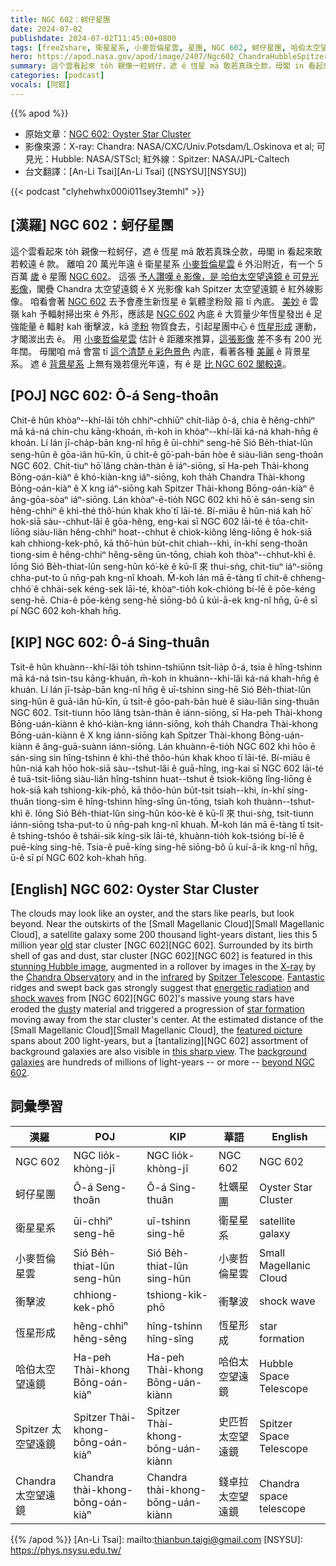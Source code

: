 ```yaml
---
title: NGC 602：蚵仔星團
date: 2024-07-02
publishdate: 2024-07-02T11:45:00+0800
tags: [free2share, 衛星星系, 小麥哲倫星雲, 星團, NGC 602, 蚵仔星團, 哈伯太空望遠鏡, Spitzer 太空望遠鏡, Chandra 太空望遠鏡]
hero: https://apod.nasa.gov/apod/image/2407/Ngc602_ChandraHubbleSpitzer_960.jpg
summary: 這个雲看起來 to̍h 親像一粒蚵仔，遮 ê 恆星 mā 敢若真珠仝款，毋閣 in 看起來敢若較遠 ê 款。
categories: [podcast]
vocals: [阿錕]
---
```


{{% apod %}}

- 原始文章：[NGC 602: Oyster Star Cluster](https://apod.nasa.gov/apod/ap240702.html)
- 影像來源：X-ray: Chandra: NASA/CXC/Univ.Potsdam/L.Oskinova et al; 可見光：Hubble: NASA/STScI; 紅外線：Spitzer: NASA/JPL-Caltech
- 台文翻譯：[An-Li Tsai][An-Li Tsai] ([NSYSU][NSYSU])

{{< podcast "clyhehwhx000i011sey3temhl" >}}

## [漢羅] NGC 602：蚵仔星團
這个雲看起來 to̍h 親像一粒蚵仔，遮 ê 恆星 mā 敢若真珠仝款，毋閣 in 看起來敢若較遠 ê 款。
離咱 20 萬光年遠 ê 衛星星系 [小麥哲倫星雲][Small Magellanic Cloud 1] ê 外沿附近，有一个 5 百萬 [歲][old] ê 星團 [NGC 602][NGC 602 a]。
這張 [予人讚嘆 ê 影像，是 哈伯太空望遠鏡 ê 可見光影像][stunning Hubble image]，閣疊 Chandra 太空望遠鏡 ê X 光影像 kah Spitzer 太空望遠鏡 ê 紅外線影像。
咱看會著 [NGC 602][NGC 602 b] 去予會產生新恆星 ê 氣體塗粉殼 箍 tī 內底。
[美妙][Fantastic] ê 雲嶺 kah 予輻射掃出來 ê 外形，應該是 [NGC 602][NGC 602 c] 內底 ê 大質量少年恆星發出 ê 足強能量 ê 輻射 kah 衝擊波，kā [塗粉][dust] 物質食去，引起星團中心 ê [恆星形成][star formation] 運動，才閣湠出去 ê。
用 [小麥哲倫星雲][Small Magellanic Cloud 2] 估計 ê 距離來推算，[這張影像][featured picture] 差不多有 200 光年闊。
毋閣咱 mā 會當 tī [這个清楚 ê 彩色景色][this sharp view] 內底，看著各種 [美麗][tantalizing] ê 背景星系。
遮 ê [背景星系][background galaxies] 上無有幾若億光年遠，有 ê 是 [比 NGC 602 閣較遠][beyond NGC 602]。

## [POJ] NGC 602: Ô-á Seng-thoân
Chit-ê hûn khòaⁿ--khí-lâi to̍h chhiⁿ-chhiūⁿ chi̍t-lia̍p ô-á, chia ê hêng-chhiⁿ mā ká-ná chin-chu kāng-khoán, m̄-koh in khòaⁿ--khí-lâi ká-ná khah-hn̄g ê khoán.
Lí lán jī-cha̍p-bān kng-nî hn̄g ê ūi-chhiⁿ seng-hē Sió Be̍h-thiat-lûn seng-hûn ê gōa-iân hū-kīn, ū chi̍t-ê gō͘-pah-bān hòe ê siàu-liân seng-thoân NGC 602.
Chit-tiuⁿ hō͘ lâng chàn-thàn ê iáⁿ-siōng, sī Ha-peh Thài-khong Bōng-oán-kiàⁿ ê khó-kiàn-kng iáⁿ-siōng, koh tha̍h Chandra Thài-khong Bōng-oán-kiàⁿ ê X kng iáⁿ-siōng kah Spitzer Thài-khong Bōng-oán-kiàⁿ ê âng-gōa-sòaⁿ iáⁿ-siōng.
Lán khòaⁿ-ē-tio̍h NGC 602 khì hō͘ ē sán-seng sin hêng-chhiⁿ ê khì-thé thô͘-hún khak kho͘ tī lāi-té.
Bí-miāu ê hûn-niá kah hō͘ hok-siā sàu--chhut-lâi ê gōa-hêng, eng-kai sī NGC 602 lāi-té ê tōa-chit-liōng siàu-liân hêng-chhiⁿ hoat--chhut ê chiok-kiông lêng-liōng ê hok-siā kah chhiong-kek-phō, kā thô͘-hún bu̍t-chit chiah--khì, ín-khí seng-thoân tiong-sim ê hêng-chhiⁿ hêng-sêng ūn-tōng, chiah koh thòaⁿ--chhut-khì ê.
Iōng Sió Be̍h-thiat-lûn seng-hûn kó͘-kè ê kū-lî 來 thui-sǹg, chit-tiuⁿ iáⁿ-siōng chha-put-to ū nn̄g-pah kng-nî khoah.
M̄-koh lán mā ē-tàng tī chit-ê chheng-chhó͘ ê chhái-sek kéng-sek lāi-té, khòaⁿ-tio̍h kok-chióng bí-lē ê pōe-kéng seng-hē.
Chia-ê pōe-kéng seng-hē siōng-bô ū kúi-ā-ek kng-nî hn̄g, ū-ê sī pí NGC 602 koh-khah hn̄g.

## [KIP] NGC 602: Ô-á Sing-thuân
Tsit-ê hûn khuànn--khí-lâi to̍h tshinn-tshiūnn tsi̍t-lia̍p ô-á, tsia ê hîng-tshinn mā ká-ná tsin-tsu kāng-khuán, m̄-koh in khuànn--khí-lâi ká-ná khah-hn̄g ê khuán.
Lí lán jī-tsa̍p-bān kng-nî hn̄g ê uī-tshinn sing-hē Sió Be̍h-thiat-lûn sing-hûn ê guā-iân hū-kīn, ū tsi̍t-ê gōo-pah-bān huè ê siàu-liân sing-thuân NGC 602.
Tsit-tiunn hōo lâng tsàn-thàn ê iánn-siōng, sī Ha-peh Thài-khong Bōng-uán-kiànn ê khó-kiàn-kng iánn-siōng, koh tha̍h Chandra Thài-khong Bōng-uán-kiànn ê X kng iánn-siōng kah Spitzer Thài-khong Bōng-uán-kiànn ê âng-guā-suànn iánn-siōng.
Lán khuànn-ē-tio̍h NGC 602 khì hōo ē sán-sing sin hîng-tshinn ê khì-thé thôo-hún khak khoo tī lāi-té.
Bí-miāu ê hûn-niá kah hōo hok-siā sàu--tshut-lâi ê guā-hîng, ing-kai sī NGC 602 lāi-té ê tuā-tsit-liōng siàu-liân hîng-tshinn huat--tshut ê tsiok-kiông lîng-liōng ê hok-siā kah tshiong-kik-phō, kā thôo-hún bu̍t-tsit tsiah--khì, ín-khí sing-thuân tiong-sim ê hîng-tshinn hîng-sîng ūn-tōng, tsiah koh thuànn--tshut-khì ê.
Iōng Sió Be̍h-thiat-lûn sing-hûn kóo-kè ê kū-lî 來 thui-sǹg, tsit-tiunn iánn-siōng tsha-put-to ū nn̄g-pah kng-nî khuah.
M̄-koh lán mā ē-tàng tī tsit-ê tshing-tshóo ê tshái-sik kíng-sik lāi-té, khuànn-tio̍h kok-tsióng bí-lē ê puē-kíng sing-hē.
Tsia-ê puē-kíng sing-hē siōng-bô ū kuí-ā-ik kng-nî hn̄g, ū-ê sī pí NGC 602 koh-khah hn̄g.

## [English] NGC 602: Oyster Star Cluster
The clouds may look like an oyster, and the stars like pearls, but look beyond.
Near the outskirts of the [Small Magellanic Cloud][Small Magellanic Cloud], a satellite galaxy some 200 thousand light-years distant, lies this 5 million year [old][old] star cluster [NGC 602][NGC 602].
Surrounded by its birth shell of gas and dust, star cluster [NGC 602][NGC 602] is featured in this [stunning Hubble image][stunning Hubble image], augmented in a rollover by images in the [X-ray][X-ray] by the [Chandra Observatory][Chandra Observatory] and in the [infrared][infrared] by [Spitzer Telescope][Spitzer Telescope].
[Fantastic][Fantastic] ridges and swept back gas strongly suggest that [energetic radiation][energetic radiation] and [shock waves][shock waves] from [NGC 602][NGC 602]'s massive young stars have eroded the [dust][dust]y material and triggered a progression of [star formation][star formation] moving away from the star cluster's center.
At the estimated distance of the [Small Magellanic Cloud][Small Magellanic Cloud], the [featured picture][featured picture] spans about 200 light-years, but a [tantalizing][NGC 602] assortment of background galaxies are also visible in [this sharp view][this sharp view].
The [background galaxies][background galaxies] are hundreds of millions of light-years -- or more -- [beyond NGC 602][beyond NGC 602].

## 詞彙學習

|漢羅|POJ|KIP|華語|English|
|-|-|-|-|-|
|NGC 602|NGC lio̍k-khòng-jī|NGC lio̍k-khòng-jī|NGC 602|NGC 602|
|蚵仔星團|Ô-á Seng-thoân|Ô-á Sing-thuân|牡蠣星團|Oyster Star Cluster|
|衛星星系|ūi-chhiⁿ seng-hē|uī-tshinn sing-hē|衛星星系|satellite galaxy|
|小麥哲倫星雲|Sió Be̍h-thiat-lûn seng-hûn|Sió Be̍h-thiat-lûn sing-hûn|小麥哲倫星雲|Small Magellanic Cloud|
|衝擊波|chhiong-kek-phō|tshiong-kik-phō|衝擊波|shock wave|
|恆星形成|hêng-chhiⁿ hêng-sêng|hîng-tshinn hîng-sîng|恆星形成|star formation|
|哈伯太空望遠鏡|Ha-peh Thài-khong Bōng-oán-kiàⁿ|Ha-peh Thài-khong Bōng-uán-kiànn|哈伯太空望遠鏡|Hubble Space Telescope|
|Spitzer 太空望遠鏡|Spitzer Thài-khong-bōng-oán-kiàⁿ|Spitzer Thài-khong-bōng-uán-kiànn|史匹哲太空望遠鏡|Spitzer Space Telescope|
|Chandra 太空望遠鏡|Chandra thài-khong-bōng-oán-kiàⁿ|Chandra thài-khong-bōng-uán-kiànn|錢卓拉太空望遠鏡|Chandra space telescope|

{{% /apod %}}
[An-Li Tsai]: mailto:thianbun.taigi@gmail.com
[NSYSU]: https://phys.nsysu.edu.tw/

[copyright]: https://apod.nasa.gov/apod/fap/lib/about_apod.html#srapply
[License3]: https://creativecommons.org/licenses/by/3.0/
[License2]:https://creativecommons.org/licenses/by-nc-nd/2.0/

[Small Magellanic Cloud 1]:https://apod.nasa.gov/apod/ap210105.html
[old]:https://science.nasa.gov/universe/stars/
[NGC 602 a]:https://youtu.be/LpQgKX1fGxQ
[NGC 602 b]:https://en.wikipedia.org/wiki/NGC_602
[stunning Hubble image]:https://hubblesite.org/contents/news-releases/2007/news-2007-04.html
[X-ray]:https://science.nasa.gov/ems/11_xrays/
[Chandra Observatory]:https://www.nasa.gov/mission/chandra-x-ray-observatory/
[infrared]:https://science.nasa.gov/ems/07_infraredwaves/
[Spitzer Telescope]:https://science.nasa.gov/mission/spitzer/
[Fantastic]:https://i.pinimg.com/474x/9d/a6/41/9da64199c08de5d023a91f52ac404273.jpg
[energetic radiation]:https://science.nasa.gov/ems/10_ultravioletwaves/
[shock waves]:https://apod.nasa.gov/apod/ap240104.html
[NGC 602 c]:https://hubblesite.org/contents/media/videos/2007/04/539-Video.html
[dust]:https://youtu.be/jn5M48MVWyg
[star formation]:https://science.nasa.gov/astrophysics/focus-areas/how-do-stars-form-and-evolve
[Small Magellanic Cloud 2]:https://apod.nasa.gov/apod/ap230211.html
[featured picture]:https://hubblesite.org/contents/media/images/2007/04/2042-Image.html
[tantalizing]:https://hubblesite.org/contents/media/videos/2007/04/539-Video.html
[this sharp view]:http://chandra.harvard.edu/photo/2013/ngc602/
[background galaxies]:https://apod.nasa.gov/apod/ap210802.html
[beyond NGC 602]:https://apod.nasa.gov/apod/ap150307.html
